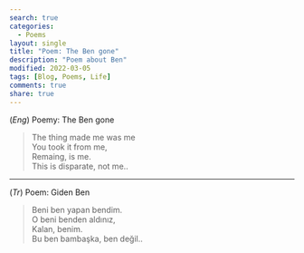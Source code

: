 ```yaml
---
search: true
categories: 
  - Poems
layout: single
title: "Poem: The Ben gone"
description: "Poem about Ben"
modified: 2022-03-05
tags: [Blog, Poems, Life]
comments: true
share: true
---
```

(*Eng*) Poemy: The Ben gone  

>The thing made me was me  
You took it from me,  
Remaing, is me.  
This is disparate, not me..

---
(*Tr*) Poem: Giden Ben  

>Beni ben yapan bendim.  
O beni benden aldınız,  
Kalan, benim.  
Bu ben bambaşka, ben değil..  
